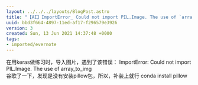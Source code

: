 ```yaml
---
layout: ../../../layouts/BlogPost.astro
title: "【AI】ImportError_ Could not import PIL.Image. The use of `array_to_img`"
uuid: bbd3f664-4897-11ed-af17-f296579e3926
version: 3
created: Sun, 13 Jun 2021 14:37:48 +0000
tags:
- imported/evernote
---
```


在用keras做练习时，导入图片，遇到了该错误： ImportError: Could not import PIL.Image. The use of array_to_img\
谷歌了一下，发现是没有安装pillow包，所以，补装上就行 conda install pillow